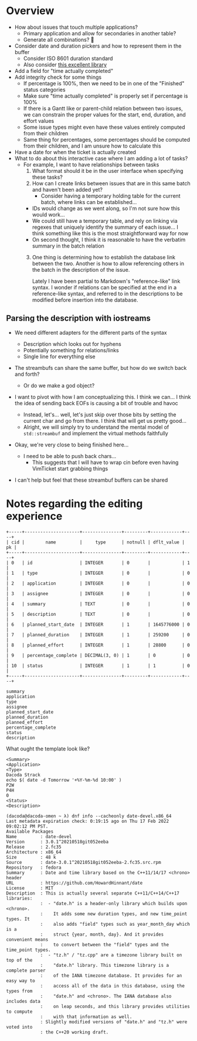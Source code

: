 # Overview

- How about issues that touch multiple applications?
  - Primary application and allow for secondaries in another table?
  - Generate all combinations? 🤣
- Consider date and duration pickers and how to represent them in the buffer
  - Consider ISO 8601 duration standard
  - Also consider [this excellent library][howard-date]
- Add a field for "time actually completed" 
- Add integrity check for some things
  - If percentage is 100%, then we need to be in one of the "Finished" status
    categories
  - Make sure "time actually completed" is properly set if percentage is 100%
  - If there is a Gantt like or parent-child relation between two issues, we
    can constrain the proper values for the start, end, duration, and effort
    values
  - Some issue types might even have these values entirely computed from their
    children
  - Same thing for percentages, some percentages should be computed from their
    children, and I am unsure how to calculate this
- Have a date for when the ticket is actually created
- What to do about this interactive case where I am adding a lot of tasks?
  - For example, I want to have relationships between tasks
    1. What format should it be in the user interface when specifying these
       tasks?
    2. How can I create links between issues that are in this same batch and
       haven't been added yet?
       - Consider having a temporary holding table for the current batch, where
	 links can be established...
	 - IDs would change as we went along, so I'm not sure how this would
	   work...
	 - We could still have a temporary table, and rely on linking via
	   regexes that uniquely identify the summary of each issue... I think
	   something like this is the most straightforward way for now
	 - On second thought, I think it is reasonable to have the verbatim
	   summary in the batch relation
    3. One thing is determining how to establish the database link between the
       two. Another is how to allow referencing others in the batch in the
       description of the issue.

       Lately I have been partial to Markdown's "reference-like" link syntax. I
       wonder if relations can be specified at the end in a reference-like
       syntax, and referred to in the descriptions to be modified before
       insertion into the database.

## Parsing the description with iostreams

- We need different adapters for the different parts of the syntax
  - Description which looks out for hyphens
  - Potentially something for relations/links
  - Single line for everything else
- The streambufs can share the same buffer, but how do we switch back and
  forth?
  - Or do we make a god object?
- I want to pivot with how I am conceptualizing this. I think we can... I think
  the idea of sending back EOFs is causing a bit of trouble and havoc
  - Instead, let's... well, let's just skip over those bits by setting the
    current char and go from there. I think that will get us pretty good...
  - Alright, we will simply try to understand the mental model of
    `std::streambuf` and implement the virtual methods faithfully

- Okay, we're very close to being finished here...
  - I need to be able to push back chars...
    - This suggests that I will have to wrap cin before even having VimTicket
      start grabbing things

- I can't help but feel that these streambuf buffers can be shared

# Notes regarding the editing experience

```
+-----+---------------------+---------------+---------+------------+----+
| cid |        name         |     type      | notnull | dflt_value | pk |
+-----+---------------------+---------------+---------+------------+----+
| 0   | id                  | INTEGER       | 0       |            | 1  |
| 1   | type                | INTEGER       | 0       |            | 0  |
| 2   | application         | INTEGER       | 0       |            | 0  |
| 3   | assignee            | INTEGER       | 0       |            | 0  |
| 4   | summary             | TEXT          | 0       |            | 0  |
| 5   | description         | TEXT          | 0       |            | 0  |
| 6   | planned_start_date  | INTEGER       | 1       | 1645776000 | 0  |
| 7   | planned_duration    | INTEGER       | 1       | 259200     | 0  |
| 8   | planned_effort      | INTEGER       | 1       | 28800      | 0  |
| 9   | percentage_complete | DECIMAL(3, 0) | 1       | 0          | 0  |
| 10  | status              | INTEGER       | 1       | 1          | 0  |
+-----+---------------------+---------------+---------+------------+----+

summary
application
type
assignee
planned_start_date
planned_duration
planned_effort
percentage_complete
status
description
```

What ought the template look like?

```
<Summary>
<Application>
<Type>
Dacoda Strack
echo $( date -d Tomorrow '+%Y-%m-%d 10:00' )
P2W
P4H
0
<Status>
<Description>
```

[howard-date]: https://github.com/HowardHinnant/date
[howard-date-durations]: https://howardhinnant.github.io/date/date.html#duration_io

[^howard-date]: Note the output of the command here

```
(dacoda@dacoda-omen ~ λ) dnf info --cacheonly date-devel.x86_64
Last metadata expiration check: 0:19:15 ago on Thu 17 Feb 2022 09:02:12 PM PST.
Available Packages
Name         : date-devel
Version      : 3.0.1^20210518git052eeba
Release      : 2.fc35
Architecture : x86_64
Size         : 48 k
Source       : date-3.0.1^20210518git052eeba-2.fc35.src.rpm
Repository   : fedora
Summary      : Date and time library based on the C++11/14/17 <chrono> header
URL          : https://github.com/HowardHinnant/date
License      : MIT
Description  : This is actually several separate C++11/C++14/C++17 libraries:
             :  - "date.h" is a header-only library which builds upon <chrono>.
             :    It adds some new duration types, and new time_point types. It
             :    also adds "field" types such as year_month_day which is a
             :    struct {year, month, day}. And it provides convenient means
             :    to convert between the "field" types and the time_point types.
             :  - "tz.h" / "tz.cpp" are a timezone library built on top of the
             :    "date.h" library. This timezone library is a complete parser
             :    of the IANA timezone database. It provides for an easy way to
             :    access all of the data in this database, using the types from
             :    "date.h" and <chrono>. The IANA database also includes data
             :    on leap seconds, and this library provides utilities to compute
             :    with that information as well.
             : Slightly modified versions of "date.h" and "tz.h" were voted into
             : the C++20 working draft.
```
